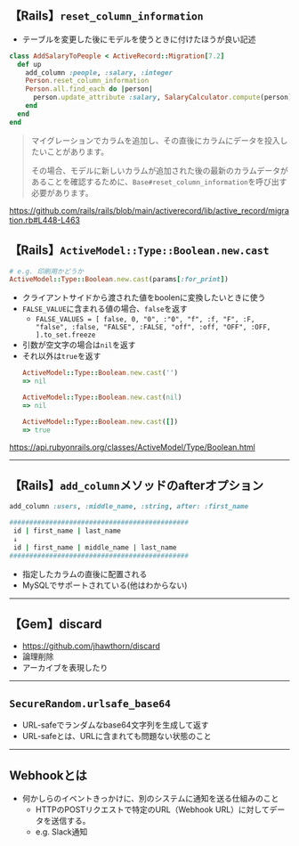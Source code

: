 ## 【Rails】`reset_column_information`
- テーブルを変更した後にモデルを使うときに付けたほうが良い記述
```ruby
class AddSalaryToPeople < ActiveRecord::Migration[7.2]
  def up
    add_column :people, :salary, :integer
    Person.reset_column_information
    Person.all.find_each do |person|
      person.update_attribute :salary, SalaryCalculator.compute(person)
    end
  end
end
```
> マイグレーションでカラムを追加し、その直後にカラムにデータを投入したいことがあります。
> 
> その場合、モデルに新しいカラムが追加された後の最新のカラムデータがあることを確認するために、`Base#reset_column_information`を呼び出す必要があります。

https://github.com/rails/rails/blob/main/activerecord/lib/active_record/migration.rb#L448-L463
## 【Rails】`ActiveModel::Type::Boolean.new.cast`
```ruby
# e.g. 印刷用かどうか
ActiveModel::Type::Boolean.new.cast(params[:for_print])
```
- クライアントサイドから渡された値をboolenに変換したいときに使う
 - `FALSE_VALUE`に含まれる値の場合、`false`を返す
   - `FALSE_VALUES = [ false, 0, "0", :"0", "f", :f, "F", :F, "false", :false, "FALSE", :FALSE, "off", :off, "OFF", :OFF, ].to_set.freeze`
 - 引数が空文字の場合は`nil`を返す
 - それ以外は`true`を返す
    ```ruby
    ActiveModel::Type::Boolean.new.cast('')
    => nil
    
    ActiveModel::Type::Boolean.new.cast(nil)
    => nil

    ActiveModel::Type::Boolean.new.cast([])
    => true
    ```

https://api.rubyonrails.org/classes/ActiveModel/Type/Boolean.html

---

## 【Rails】`add_column`メソッドのafterオプション
```ruby
add_column :users, :middle_name, :string, after: :first_name

#############################################
 id | first_name | last_name
 ↓
 id | first_name | middle_name | last_name
#############################################
```
- 指定したカラムの直後に配置される
- MySQLでサポートされている(他はわからない)

---

## 【Gem】discard
- https://github.com/jhawthorn/discard
- 論理削除
- アーカイブを表現したり

---

## `SecureRandom.urlsafe_base64`
- URL-safeでランダムなbase64文字列を生成して返す
- URL-safeとは、URLに含まれても問題ない状態のこと

---

## Webhookとは
- 何かしらのイベントきっかけに、別のシステムに通知を送る仕組みのこと
  - HTTPのPOSTリクエストで特定のURL（Webhook URL）に対してデータを送信する。
  - e.g. Slack通知
